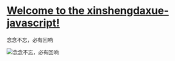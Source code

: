# [Welcome to the xinshengdaxue-javascript!](https://tiandimeihua.github.io/xinshengdaxue-javascript/)

念念不忘，必有回响

![念念不忘，必有回响](https://raw.githubusercontent.com/wiki/tiandimeihua/xinshengdaxue-javascript/MainPicture.jpg)
